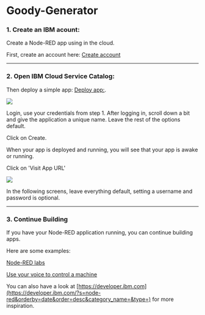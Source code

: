 # Goody-Generator

### 1. Create an IBM acount:

 Create a Node-RED app using in the cloud.
 
 First, create an account here: [Create account](http://ibm.biz/quickapp)


<hr>

### 2. Open IBM Cloud Service Catalog:

Then deploy a simple app: [Deploy app:](https://console.bluemix.net/catalog/starters/node-red-starter).

![](../master/deploy.png)

Login, use your credentials from step 1.
After logging in, scroll down a bit and give the application a unique name. Leave the rest of the options default.

Click on Create.

When your app is deployed and running, you will see that your app is awake or running. 

Click on 'Visit App URL' 

![](../master/appurl.png)

In the following screens, leave everything default, setting a username and password is optional. 

<hr>

### 3. Continue Building
If you have your Node-RED application running, you can continue building apps.

Here are some examples:

[Node-RED labs](https://github.com/watson-developer-cloud/node-red-labs)

[Use your voice to control a machine](https://github.com/hansb001/mic-sts-nlu-weather-tone-analyzer)

You can also have a look at [https://developer.ibm.com](https://developer.ibm.com/?s=node-red&orderby=date&order=desc&category_name=&type=) for more inspiration.
